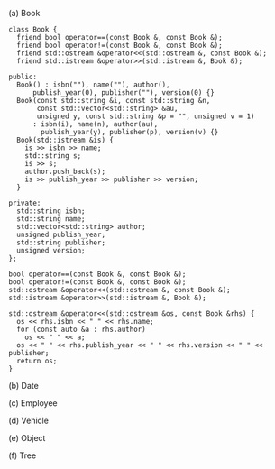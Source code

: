 (a) Book

    class Book {
      friend bool operator==(const Book &, const Book &);
      friend bool operator!=(const Book &, const Book &);
      friend std::ostream &operator<<(std::ostream &, const Book &);
      friend std::istream &operator>>(std::istream &, Book &);

    public:
      Book() : isbn(""), name(""), author(),
          publish_year(0), publisher(""), version(0) {}
      Book(const std::string &i, const std::string &n,
           const std::vector<std::string> &au,
           unsigned y, const std::string &p = "", unsigned v = 1)
          : isbn(i), name(n), author(au),
            publish_year(y), publisher(p), version(v) {}
      Book(std::istream &is) {
        is >> isbn >> name;
        std::string s;
        is >> s;
        author.push_back(s);
        is >> publish_year >> publisher >> version;
      }

    private:
      std::string isbn;
      std::string name;
      std::vector<std::string> author;
      unsigned publish_year;
      std::string publisher;
      unsigned version;
    };

    bool operator==(const Book &, const Book &);
    bool operator!=(const Book &, const Book &);
    std::ostream &operator<<(std::ostream &, const Book &);
    std::istream &operator>>(std::istream &, Book &);

    std::ostream &operator<<(std::ostream &os, const Book &rhs) {
      os << rhs.isbn << " " << rhs.name;
      for (const auto &a : rhs.author)
        os << " " << a;
      os << " " << rhs.publish_year << " " << rhs.version << " " << publisher;
      return os;
    }

(b) Date

(c) Employee

(d) Vehicle

(e) Object

(f) Tree

